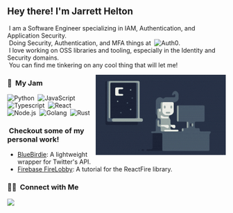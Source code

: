<h2>Hey there! I'm Jarrett Helton</h2>

&nbsp;I am a Software Engineer specializing in IAM, Authentication, and Application Security.\
&nbsp;Doing Security, Authentication, and MFA things at &nbsp;![Auth0](https://img.shields.io/badge/-Auth0-05122A?style=flat&logo=auth0).\
&nbsp;I love working on OSS libraries and tooling, especially in the Identity and Security domains.\
&nbsp;You can find me tinkering on any cool thing that will let me!

<img alt="Night Coding" src="https://raw.githubusercontent.com/jayhelton/jayhelton/master/Night-Coding.gif" align="right"/>

### 🍓 &nbsp;My Jam

![Python](https://img.shields.io/badge/-Python-05122A?style=flat&logo=python)&nbsp;
![JavaScript](https://img.shields.io/badge/-JavaScript-05122A?style=flat&logo=javascript)&nbsp;
![Typescript](https://img.shields.io/badge/-Typescript-05122A?style=flat&logo=typescript)&nbsp;
![React](https://img.shields.io/badge/-React-05122A?style=flat&logo=react)&nbsp;
![Node.js](https://img.shields.io/badge/-Node.js-05122A?style=flat&logo=node.js)&nbsp;
![Golang](https://img.shields.io/badge/-Golang-05122A?style=flat&logo=go)&nbsp;
![Rust](https://img.shields.io/badge/-Rust-05122A?style=flat&logo=rust)&nbsp;


### &nbsp;Checkout some of my personal work!
- [BlueBirdie](https://github.com/JayHelton/bluebirdie): A lightweight wrapper for Twitter's API.
- [Firebase FireLobby](https://github.com/JayHelton/firebase-firelobby): A tutorial for the ReactFire library.

### 🤝🏻 &nbsp;Connect with Me

<p align="left">
<a href="https://twitter.com/jaydhizzle"><img src="https://img.shields.io/badge/-@jaydhizzle-blue?style=flat&logo=Twitter&logoColor=white"/></a>
</p>
